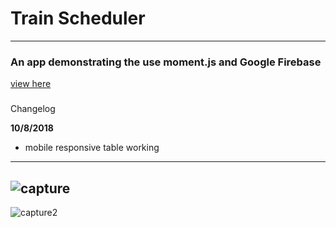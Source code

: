 # Train Scheduler

----
### An app demonstrating the use moment.js and Google Firebase
[view here](https://jhadev.github.io/TrainScheduler)

###
Changelog

**10/8/2018**

* mobile responsive table working
---
![capture](https://user-images.githubusercontent.com/42519030/50379165-1569a800-0610-11e9-8d27-877d1a6e1bff.PNG)
---
![capture2](https://user-images.githubusercontent.com/42519030/50379166-169ad500-0610-11e9-870a-2349a7d228f6.PNG)
